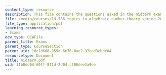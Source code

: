 ```yaml
---
content_type: resource
description: This file contains the questions asked in the midterm exam.
file: /media/courses/18-786-topics-in-algebraic-number-theory-spring-2006/11b0dd0460ff811d2d04cf06dee3a9ee_midterm.pdf
file_type: application/pdf
learning_resource_types:
- Exams
ocw_type: OCWFile
parent_title: Exams
parent_type: CourseSection
parent_uid: 1de1d668-855d-6e76-8ae2-37cad3cbdf04
resourcetype: Document
title: midterm.pdf
uid: 11b0dd04-60ff-811d-2d04-cf06dee3a9ee
---
```

